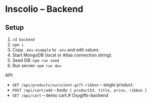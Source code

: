 # Inscolio – Backend


## Setup
1. `cd backend`
2. `npm i`
3. Copy `.env.example` to `.env` and edit values.
4. Start MongoDB (local or Atlas connection string).
5. Seed DB: `npm run seed`
6. Run server: `npm run dev`


API:
- `GET /api/products/succulent-gift-ribbon` – single product.
- `POST /api/cart/add` – body: `{ productId, title, price, ribbon }`
- `GET /api/cart` – demo cart.#   O x y g i f t s - b a c k e n d  
 